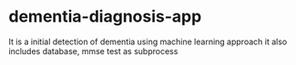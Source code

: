 # dementia-diagnosis-app
It is a initial detection of dementia using machine learning approach it also includes database, mmse test as subprocess
